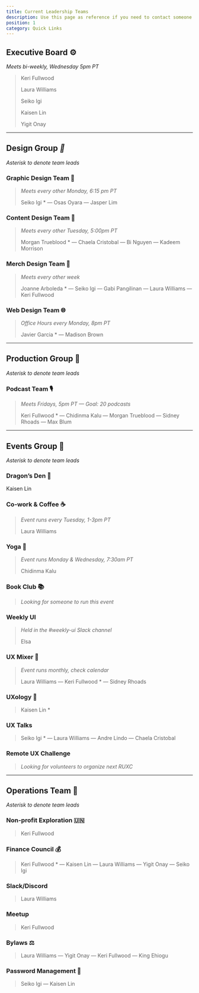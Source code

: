 ```yaml
---
title: Current Leadership Teams
description: Use this page as reference if you need to contact someone on a team.
position: 1
category: Quick Links
---
```

## Executive Board ⚙️

*Meets bi-weekly, Wednesday 5pm PT*

> Keri Fullwood
>
> Laura Williams
>
> Seiko Igi
>
> Kaisen Lin
>
> Yigit Onay

<hr>

## Design Group *📣*

*Asterisk to denote team leads*

### Graphic Design Team 🎨

> *Meets every other Monday, 6:15 pm PT*
>
> Seiko Igi * — Osas Oyara — Jasper Lim

### Content Design Team 📰

> *Meets every other Tuesday, 5:00pm PT*
>
> Morgan Trueblood * — Chaela Cristobal — Bi Nguyen — Kadeem Morrison

### Merch Design Team 👕

> *Meets every other week*
>
> Joanne Arboleda * — Seiko Igi — Gabi Pangilinan — Laura Williams — Keri Fullwood

### Web Design Team 🌐

> *Office Hours every Monday, 8pm PT*
>
> Javier Garcia * — Madison Brown

<hr>

## Production Group 🎥

*Asterisk to denote team leads*

### Podcast Team 🎙️

> *Meets Fridays, 5pm PT — Goal: 20 podcasts*
>
> Keri Fullwood * — Chidinma Kalu — Morgan Trueblood — Sidney Rhoads — Max Blum

<hr>

## Events Group 🎉

*Asterisk to denote team leads*

### Dragon’s Den 🐲

Kaisen Lin

### Co-work & Coffee ☕

> *Event runs every Tuesday, 1-3pm PT*
>
> Laura Williams 

### Yoga 🧘

> *Event runs Monday & Wednesday, 7:30am PT*
>
> Chidinma Kalu 

### Book Club 📚

> *Looking for someone to run this event*

### Weekly UI

> *Held in the #weekly-ui Slack channel*
>
> Elsa

### UX Mixer 🎉

>*Event runs monthly, check calendar*
>
> Laura Williams — Keri Fullwood *  — Sidney Rhoads


### UXology 🧪
> Kaisen Lin *

### UX Talks
> Seiko Igi * — Laura Williams — Andre Lindo — Chaela Cristobal

### Remote UX Challenge
>*Looking for volunteers to organize next RUXC*

<hr>

## Operations Team 🔧

*Asterisk to denote team leads*

### Non-profit Exploration 🇺🇳
> Keri Fullwood

### Finance Council 💰
>Keri Fullwood * — Kaisen Lin — Laura Williams — Yigit Onay — Seiko Igi

### Slack/Discord
> Laura Williams

### Meetup
>Keri Fullwood

### Bylaws ⚖️
> Laura Williams — Yigit Onay — Keri Fullwood — King Ehiogu

### Password Management 🔑
> Seiko Igi — Kaisen Lin